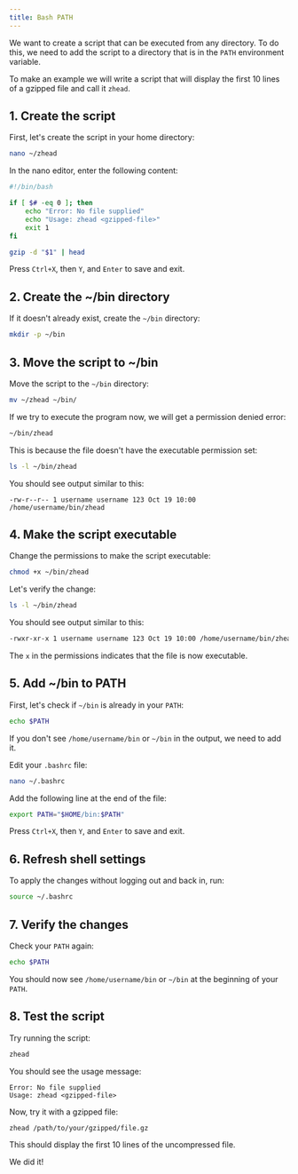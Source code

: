 ```yaml
---
title: Bash PATH
---
```


We want to create a script that can be executed from any directory. 
To do this, we need to add the script to a directory that is in the `PATH` environment variable.

To make an example we will write a script that will display the first 10 lines of a gzipped file and call it `zhead`.

## 1. Create the script

First, let's create the script in your home directory:

```bash
nano ~/zhead
```

In the nano editor, enter the following content:

```bash
#!/bin/bash

if [ $# -eq 0 ]; then
    echo "Error: No file supplied"
    echo "Usage: zhead <gzipped-file>"
    exit 1
fi

gzip -d "$1" | head
```

Press `Ctrl+X`, then `Y`, and `Enter` to save and exit.

## 2. Create the ~/bin directory

If it doesn't already exist, create the `~/bin` directory:

```bash
mkdir -p ~/bin
```

## 3. Move the script to ~/bin

Move the script to the `~/bin` directory:

```bash
mv ~/zhead ~/bin/
```

If we try to execute the program now, we will get a permission denied error:

```bash
~/bin/zhead
```

This is because the file doesn't have the executable permission set:

```bash
ls -l ~/bin/zhead
```

You should see output similar to this:

```
-rw-r--r-- 1 username username 123 Oct 19 10:00 /home/username/bin/zhead
```

## 4. Make the script executable

Change the permissions to make the script executable:

```bash
chmod +x ~/bin/zhead
```

Let's verify the change:

```bash
ls -l ~/bin/zhead
```

You should see output similar to this:

```bash
-rwxr-xr-x 1 username username 123 Oct 19 10:00 /home/username/bin/zhead
```

The `x` in the permissions indicates that the file is now executable.

## 5. Add ~/bin to PATH

First, let's check if `~/bin` is already in your `PATH`:

```bash
echo $PATH
```

If you don't see `/home/username/bin` or `~/bin` in the output, we need to add it.

Edit your `.bashrc` file:

```bash
nano ~/.bashrc
```

Add the following line at the end of the file:

```bash
export PATH="$HOME/bin:$PATH"
```

Press `Ctrl+X`, then `Y`, and `Enter` to save and exit.

## 6. Refresh shell settings

To apply the changes without logging out and back in, run:

```bash
source ~/.bashrc
```

## 7. Verify the changes

Check your `PATH` again:

```bash
echo $PATH
```

You should now see `/home/username/bin` or `~/bin` at the beginning of your `PATH`.

## 8. Test the script

Try running the script:

```bash
zhead
```

You should see the usage message:

```
Error: No file supplied
Usage: zhead <gzipped-file>
```

Now, try it with a gzipped file:

```bash
zhead /path/to/your/gzipped/file.gz
```

This should display the first 10 lines of the uncompressed file.

We did it!
